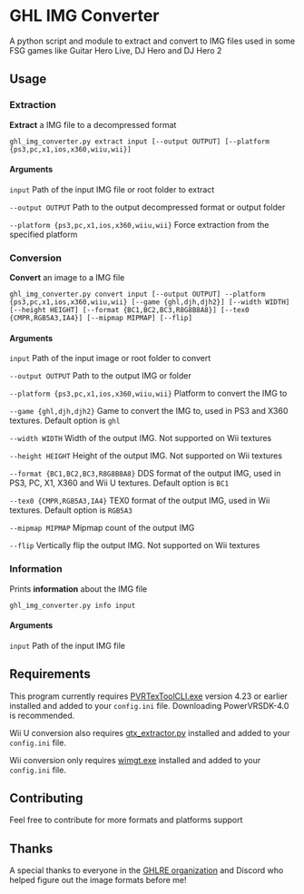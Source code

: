 # GHL IMG Converter
A python script and module to extract and convert to IMG files used in some FSG games like Guitar Hero Live, DJ Hero and DJ Hero 2

## Usage
### Extraction
**Extract** a IMG file to a decompressed format

```
ghl_img_converter.py extract input [--output OUTPUT] [--platform {ps3,pc,x1,ios,x360,wiiu,wii}]
```

#### Arguments
`input` Path of the input IMG file or root folder to extract

`--output OUTPUT` Path to the output decompressed format or output folder

`--platform {ps3,pc,x1,ios,x360,wiiu,wii}` Force extraction from the specified platform

### Conversion
**Convert** an image to a IMG file

```
ghl_img_converter.py convert input [--output OUTPUT] --platform {ps3,pc,x1,ios,x360,wiiu,wii} [--game {ghl,djh,djh2}] [--width WIDTH] [--height HEIGHT] [--format {BC1,BC2,BC3,R8G8B8A8}] [--tex0 {CMPR,RGB5A3,IA4}] [--mipmap MIPMAP] [--flip]
```

#### Arguments
`input` Path of the input image or root folder to convert

`--output OUTPUT` Path to the output IMG or folder

`--platform {ps3,pc,x1,ios,x360,wiiu,wii}` Platform to convert the IMG to

`--game {ghl,djh,djh2}` Game to convert the IMG to, used in PS3 and X360 textures. Default option is `ghl`

`--width WIDTH` Width of the output IMG.  Not supported on Wii textures

`--height HEIGHT` Height of the output IMG.  Not supported on Wii textures

`--format {BC1,BC2,BC3,R8G8B8A8}` DDS format of the output IMG, used in PS3, PC, X1, X360 and Wii U textures. Default option is `BC1`

`--tex0 {CMPR,RGB5A3,IA4}` TEX0 format of the output IMG, used in Wii textures. Default option is `RGB5A3`

`--mipmap MIPMAP` Mipmap count of the output IMG

`--flip` Vertically flip the output IMG. Not supported on Wii textures

### Information
Prints **information** about the IMG file

```
ghl_img_converter.py info input
```

#### Arguments
`input` Path of the input IMG file

## Requirements
This program currently requires [PVRTexToolCLI.exe](https://www.imgtec.com/developers/powervr-sdk-tools/legacy-downloads/) version 4.23 or earlier installed and added to your `config.ini` file. Downloading PowerVRSDK-4.0 is recommended.

Wii U conversion also requires [gtx_extractor.py](https://github.com/aboood40091/GTX-Extractor) installed and added to your `config.ini` file.

Wii conversion only requires [wimgt.exe](https://szs.wiimm.de/wimgt/) installed and added to your `config.ini` file.

## Contributing
Feel free to contribute for more formats and platforms support

## Thanks
A special thanks to everyone in the [GHLRE organization](https://github.com/ghlre) and Discord who helped figure out the image formats before me!